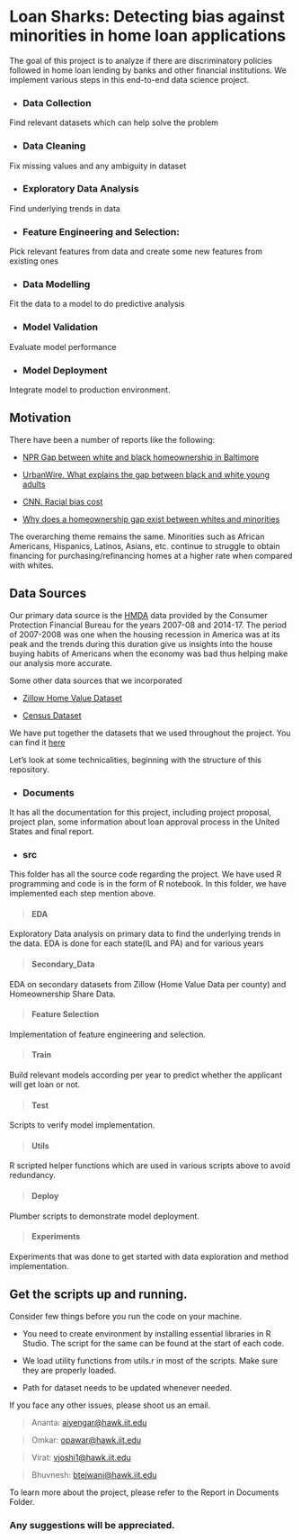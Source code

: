# Loan Sharks: Detecting bias against minorities in home loan applications #

The goal of this project is to analyze if there are discriminatory policies followed in home loan lending by banks and other financial institutions.
We implement various steps in this end-to-end data science project.

* ### Data Collection
Find relevant datasets which can help solve the problem
* ### Data Cleaning
Fix missing values and any ambiguity in dataset
* ### Exploratory Data Analysis
Find underlying trends in data
* ### Feature Engineering and Selection: 
Pick relevant features from data and create some new features from existing ones
* ### Data Modelling
Fit the data to a model to do predictive analysis
* ### Model Validation
Evaluate model performance
* ### Model Deployment
Integrate model to production environment.

## Motivation

There have been a number of reports like the following:

- [NPR Gap between white and black homeownership in Baltimore](https://www.npr.org/2018/08/07/632497683/in-baltimore-the-gap-between-white-and-black-homeownership-persists)

- [UrbanWire. What explains the gap between black and white young adults](https://www.urban.org/urban-wire/what-explains-homeownership-gap-between-black-and-white-young-adults)

- [CNN. Racial bias cost](https://www.cnn.com/2018/12/06/perspectives/black-home-ownership-undervalued-brookings/index.html)

- [Why does a homeownership gap exist between whites and minorities](https://www.urban.org/urban-wire/what-explains-homeownership-gap-between-black-and-white-young-adults)


The overarching theme remains the same. Minorities such as African Americans, Hispanics, Latinos, Asians, etc. continue to struggle to obtain financing for purchasing/refinancing homes at a higher rate when compared with whites.

## Data Sources
Our primary data source is the [HMDA](https://www.consumerfinance.gov/data-research/hmda/historic-data/) data provided by the Consumer Protection Financial Bureau for the years 2007-08 and 2014-17. The period of 2007-2008 was one when the housing recession in America was at its peak and the trends during this duration give us insights into the house buying habits of Americans when the economy was bad thus helping make our analysis more accurate.

Some other data sources that we incorporated

* [Zillow Home Value Dataset](https://www.zillow.com/research/data/)

* [Census Dataset](https://www.census.gov/data/datasets/2010/dec/summary-file-1.html)

We have put together the datasets that we used throughout the project. You can find it [here](https://drive.google.com/open?id=1Uu54SK0kIauKGvFao5rE0_NqrlMBEHJU)


Let’s look at some technicalities, beginning with the structure of this repository. 

* ### Documents
It has all the documentation for this project, including project proposal, project plan, some information about loan
approval process in the United States and final report.


* ### src
This folder has all the source code regarding the project. We have used R programming and code is in the form of R notebook.
In this folder, we have implemented each step mention above.

> #### EDA
Exploratory Data analysis on primary data to find the underlying trends in the data. EDA is done for each state(IL and PA) and for various years

> #### Secondary_Data
EDA on secondary datasets from Zillow (Home Value Data per county) and Homeownership Share Data.

> #### Feature Selection
Implementation of feature engineering and selection. 

> #### Train
Build relevant models according per year to predict whether the applicant will get loan or not.

> #### Test
Scripts to verify model implementation.

> #### Utils
R scripted helper functions which are used in various scripts above to avoid redundancy.

> #### Deploy
Plumber scripts to demonstrate model deployment.

> #### Experiments
Experiments that was done to get started with data exploration and method implementation. 


## Get the scripts up and running.

Consider few things before you run the code on your machine. 

* You need to create environment by installing essential libraries in R Studio. The script for the same can be found at the start of each code.

* We load utility functions from utils.r in most of the scripts. Make sure they are properly loaded.

* Path for dataset needs to be updated whenever needed.

If you face any other issues, please shoot us an email.

> Ananta: aiyengar@hawk.iit.edu

> Omkar: opawar@hawk.iit.edu

> Virat: vjoshi1@hawk.iit.edu

> Bhuvnesh: btejwani@hawk.iit.edu

To learn more about the project, please refer to the Report in Documents Folder. 

### Any suggestions will be appreciated.
